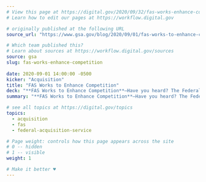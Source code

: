 ```yaml
---
# View this page at https://digital.gov/2020/09/32/fas-works-enhance-competition
# Learn how to edit our pages at https://workflow.digital.gov

# originally published at the following URL
source_url: "https://www.gsa.gov/blog/2020/09/01/fas-works-to-enhance-competition"

# Which team published this?
# Learn about sources at https://workflow.digital.gov/sources
source: gsa
slug: fas-works-enhance-competition
 
date: 2020-09-01 14:00:00 -0500
kicker: "Acquisition"
title: "FAS Works to Enhance Competition"
deck: "**FAS Works to Enhance Competition**—Have you heard? The Federal Acquisition Service (FAS) is making exciting progress through the Federal Marketplace Strategy towards implementing new authorities and flexibilities that enhance competition in acquisition."
summary: "**FAS Works to Enhance Competition**—Have you heard? The Federal Acquisition Service (FAS) is making exciting progress through the Federal Marketplace Strategy towards implementing new authorities and flexibilities that enhance competition in acquisition."

# see all topics at https://digital.gov/topics
topics: 
  - acquisition
  - fas
  - federal-acquisition-service

# Page weight: controls how this page appears across the site
# 0 -- hidden
# 1 -- visible
weight: 1

# Make it better ♥
---
```

